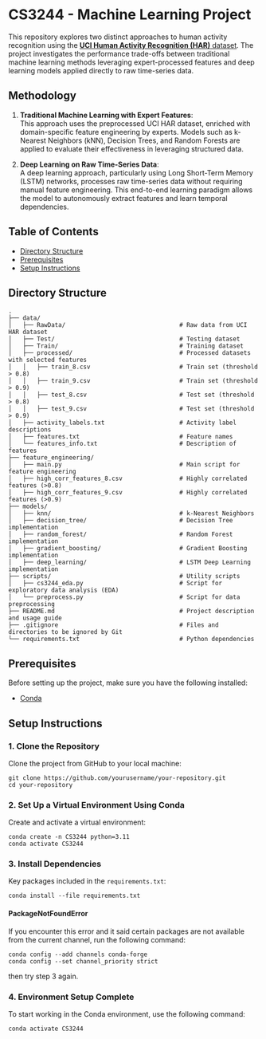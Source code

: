# CS3244 - Machine Learning Project

This repository explores two distinct approaches to human activity recognition using the [**UCI Human Activity Recognition (HAR)** dataset](https://archive.ics.uci.edu/dataset/341/smartphone+based+recognition+of+human+activities+and+postural+transitions). The project investigates the performance trade-offs between traditional machine learning methods leveraging expert-processed features and deep learning models applied directly to raw time-series data.

## Methodology

1. **Traditional Machine Learning with Expert Features**:  
   This approach uses the preprocessed UCI HAR dataset, enriched with domain-specific feature engineering by experts. Models such as k-Nearest Neighbors (kNN), Decision Trees, and Random Forests are applied to evaluate their effectiveness in leveraging structured data.

2. **Deep Learning on Raw Time-Series Data**:  
   A deep learning approach, particularly using Long Short-Term Memory (LSTM) networks, processes raw time-series data without requiring manual feature engineering. This end-to-end learning paradigm allows the model to autonomously extract features and learn temporal dependencies.

## Table of Contents

- [Directory Structure](#directory-structure)
- [Prerequisites](#prerequisites)
- [Setup Instructions](#setup-instructions)

## Directory Structure
```
.
├── data/
│   ├── RawData/                                # Raw data from UCI HAR dataset
│   ├── Test/                                   # Testing dataset
│   ├── Train/                                  # Training dataset
│   ├── processed/                              # Processed datasets with selected features
│   │   ├── train_8.csv                         # Train set (threshold > 0.8)
│   │   ├── train_9.csv                         # Train set (threshold > 0.9)
│   │   ├── test_8.csv                          # Test set (threshold > 0.8)
│   │   ├── test_9.csv                          # Test set (threshold > 0.9)
│   ├── activity_labels.txt                     # Activity label descriptions
│   ├── features.txt                            # Feature names
│   └── features_info.txt                       # Description of features
├── feature_engineering/
│   ├── main.py                                 # Main script for feature engineering
│   ├── high_corr_features_8.csv                # Highly correlated features (>0.8)
│   ├── high_corr_features_9.csv                # Highly correlated features (>0.9)
├── models/
│   ├── knn/                                    # k-Nearest Neighbors 
│   ├── decision_tree/                          # Decision Tree implementation
│   ├── random_forest/                          # Random Forest implementation
│   ├── gradient_boosting/                      # Gradient Boosting implementation
│   ├── deep_learning/                          # LSTM Deep Learning implementation
├── scripts/                                    # Utility scripts
│   ├── cs3244_eda.py                           # Script for exploratory data analysis (EDA)
│   └── preprocess.py                           # Script for data preprocessing
├── README.md                                   # Project description and usage guide
├── .gitignore                                  # Files and directories to be ignored by Git
└── requirements.txt                            # Python dependencies

```
## Prerequisites
Before setting up the project, make sure you have the following installed:
- [Conda](https://conda.io/projects/conda/en/latest/user-guide/install/index.html)
## Setup Instructions
### 1. Clone the Repository
Clone the project from GitHub to your local machine:
```
git clone https://github.com/yourusername/your-repository.git
cd your-repository
```
### 2. Set Up a Virtual Environment Using Conda
Create and activate a virtual environment:
```
conda create -n CS3244 python=3.11
conda activate CS3244
```
### 3. Install Dependencies
Key packages included in the ```requirements.txt```:
```
conda install --file requirements.txt
```
#### PackageNotFoundError
If you encounter this error and it said certain packages are not available from the current channel, 
run the following command:
```
conda config --add channels conda-forge
conda config --set channel_priority strict
```
then try step 3 again.

### 4. Environment Setup Complete
To start working in the Conda environment, use the following command:
```
conda activate CS3244
```


